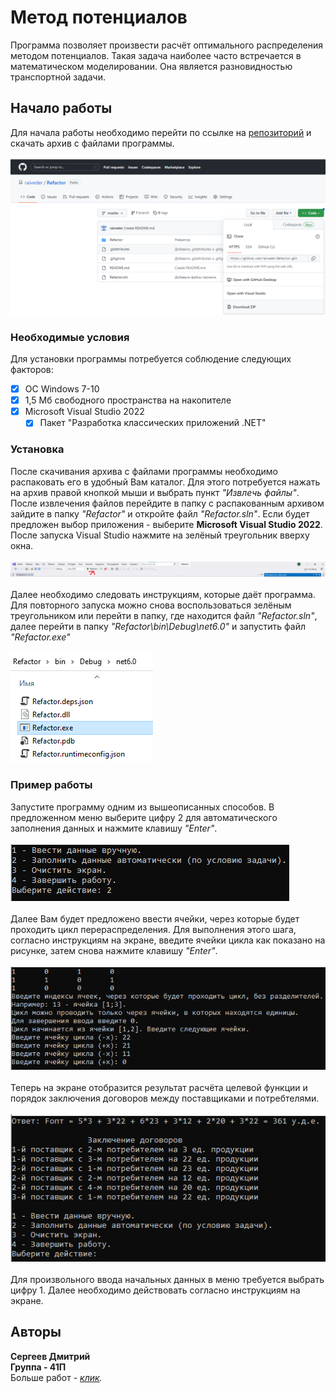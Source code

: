 # Метод потенциалов

Программа позволяет произвести расчёт оптимального распределения методом потенциалов. Такая задача наиболее часто встречается в математическом моделировании. Она является разновидностью транспортной задачи.

## Начало работы

Для начала работы необходимо перейти по ссылке на [репозиторий](https://github.com/raiveder/Refactor) и скачать архив с файлами программы.
</br></br>
![download](Refactor/Images/Download.png)

### Необходимые условия

Для установки программы потребуется соблюдение следующих факторов:
- [X] ОС Windows 7-10
- [X] 1,5 Мб свободного пространства на накопителе
- [X] Microsoft Visual Studio 2022
  - [X] Пакет "Разработка классических приложений .NET"

### Установка

После скачивания архива с файлами программы необходимо распаковать его в удобный Вам каталог. Для этого потребуется нажать на архив правой кнопкой мыши и выбрать пункт *"Извлечь файлы"*.
</br>
После извлечения файлов перейдите в папку с распакованным архивом зайдите в папку *"Refactor"* и откройте файл *"Refactor.sln"*. Если будет предложен выбор приложения - выберите **Microsoft Visual Studio 2022**.
</br>
После запуска Visual Studio нажмите на зелёный треугольник вверху окна.
</br></br>
![run](Refactor/Images/Run.png)
</br></br>
Далее необходимо следовать инструкциям, которые даёт программа.
</br>
Для повторного запуска можно снова воспользоваться зелёным треугольником или перейти в папку, где находится файл *"Refactor.sln"*, далее перейти в папку *"Refactor\bin\Debug\net6.0\"* и запустить файл *"Refactor.exe"*
</br></br>
![exefile](Refactor/Images/ExeFile.png)

### Пример работы

Запустите программу одним из вышеописанных способов. В предложенном меню выберите цифру 2 для автоматического заполнения данных и нажмите клавишу *"Enter"*.
</br></br>
![choice](Refactor/Images/Choice.png)
</br></br>
Далее Вам будет предложено ввести ячейки, через которые будет проходить цикл перераспределения. Для выполнения этого шага, согласно инструкциям на экране, введите ячейки цикла как показано на рисунке, затем снова нажмите клавишу *"Enter"*.
</br></br>
![enter](Refactor/Images/EnterCycle.png)
</br></br>
Теперь на экране отобразится результат расчёта целевой функции и порядок заключения договоров между поставщиками и потребтелями.
</br></br>
![result](Refactor/Images/Result.png)
</br></br>
Для произвольного ввода начальных данных в меню требуется выбрать цифру 1. Далее необходимо действовать согласно инструкциям на экране.

## Авторы

**Сергеев Дмитрий**
</br>
**Группа - 41П**
</br>
Больше работ - *[клик](https://github.com/raiveder?tab=repositories).*
